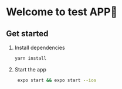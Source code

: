 # Welcome to test APP👋

## Get started

1. Install dependencies

   ```bash
   yarn install
   ```

2. Start the app

   ```bash
    expo start && expo start --ios
   ```


